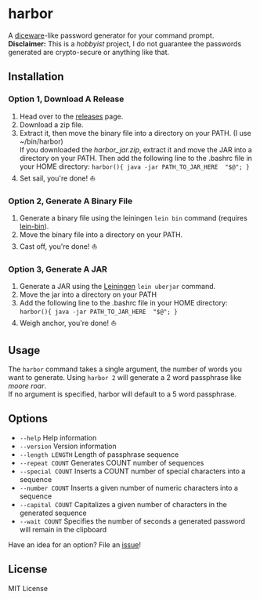 # harbor

A [diceware](http://world.std.com/~reinhold/diceware.html)-like password generator for your command prompt.  
__Disclaimer:__ This is a _hobbyist_ project, I do not guarantee the passwords generated are crypto-secure or anything like that.

## Installation

### Option 1, Download A Release
1. Head over to the [releases](https://github.com/SalvatoreTosti/harbor/releases) page.
2. Download a zip file.
3. Extract it, then move the binary file into a directory on your PATH. (I use ~/bin/harbor)  
If you downloaded the *harbor\_jar.zip*, extract it and move the JAR into a directory on your PATH.
Then add the following line to the .bashrc file in your HOME directory: `harbor(){ java -jar PATH_TO_JAR_HERE  "$@"; }`
4. Set sail, you're done! :boat:

### Option 2, Generate A Binary File
1. Generate a binary file using the leiningen `lein bin` command (requires [lein-bin](https://github.com/Raynes/lein-bin)).
2. Move the binary file into a directory on your PATH.
3. Cast off, you're done! :boat:

### Option 3, Generate A JAR
1. Generate a JAR using the [Leiningen](https://leiningen.org/) `lein uberjar` command.
2. Move the jar into a directory on your PATH
3. Add the following line to the .bashrc file in your HOME directory: `harbor(){ java -jar PATH_TO_JAR_HERE  "$@"; }`
4. Weigh anchor, you're done! :boat:

## Usage

The `harbor` command takes a single argument, the number of words you want to generate.
Using `harbor 2` will generate a 2 word passphrase like _moore roar_.  
If no argument is specified, harbor will default to a 5 word passphrase.

## Options

- `--help` Help information
- `--version` Version information
- `--length LENGTH` Length of passphrase sequence
- `--repeat COUNT` Generates COUNT number of sequences
- `--special COUNT` Inserts a COUNT number of special characters into a sequence
- `--number COUNT` Inserts a given number of numeric characters into a sequence
- `--capital COUNT` Capitalizes a given number of characters in the generated sequence
- `--wait COUNT` Specifies the number of seconds a generated password will remain in the clipboard

Have an idea for an option? File an [issue](https://github.com/SalvatoreTosti/harbor/issues)!

## License

MIT License
